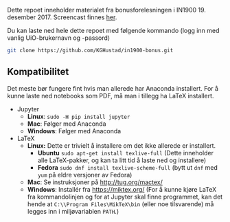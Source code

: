 Dette repoet inneholder materialet fra bonusforelesningen i IN1900 19. desember 2017. Screencast finnes [her](FIXME).

Du kan laste ned hele dette repoet med følgende kommando (logg inn med vanlig UiO-brukernavn og -passord)
``` sh
git clone https://github.com/KGHustad/in1900-bonus.git
```


## Kompatibilitet

Det meste bør fungere fint hvis man allerede har Anaconda installert. For å kunne laste ned notebooks som PDF, må man i tillegg ha LaTeX installert.

* Jupyter
  * __Linux__: `sudo -H pip install jupyter`
  * __Mac__: Følger med Anaconda
  * __Windows__: Følger med Anaconda
* LaTeX
  * __Linux:__ Dette er trivielt å installere om det ikke allerede er installert.
    * __Ubuntu__ `sudo apt-get install texlive-full` (Dette inneholder alle LaTeX-pakker, og kan ta litt tid å laste ned og installere)
    * __Fedora__ `sudo dnf install texlive-scheme-full` (bytt ut `dnf` med `yum` på eldre versjoner av Fedora)
  * __Mac__: Se instruksjoner på http://tug.org/mactex/
  * __Windows__: Installér fra https://miktex.org/ (For å kunne kjøre LaTeX fra kommandolinjen og for at Jupyter skal finne programmet, kan det hende at `C:\\Program Files\MikTeX\bin` (eller noe tilsvarende) må legges inn i miljøvariablen `PATH`.)
